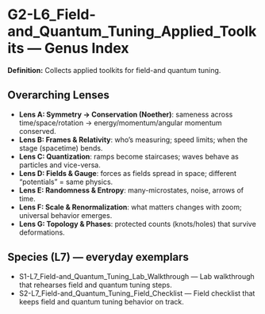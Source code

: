 # G2-L6_Field-and_Quantum_Tuning_Applied_Toolkits — Genus Index
**Definition:** Collects applied toolkits for field-and quantum tuning.

## Overarching Lenses

- **Lens A: Symmetry -> Conservation (Noether)**: sameness across time/space/rotation → energy/momentum/angular momentum conserved.
- **Lens B: Frames & Relativity**: who’s measuring; speed limits; when the stage (spacetime) bends.
- **Lens C: Quantization**: ramps become staircases; waves behave as particles and vice-versa.
- **Lens D: Fields & Gauge**: forces as fields spread in space; different “potentials” = same physics.
- **Lens E: Randomness & Entropy**: many-microstates, noise, arrows of time.
- **Lens F: Scale & Renormalization**: what matters changes with zoom; universal behavior emerges.
- **Lens G: Topology & Phases**: protected counts (knots/holes) that survive deformations.

## Species (L7) — everyday exemplars

- S1-L7_Field-and_Quantum_Tuning_Lab_Walkthrough — Lab walkthrough that rehearses field and quantum tuning steps.
- S2-L7_Field-and_Quantum_Tuning_Field_Checklist — Field checklist that keeps field and quantum tuning behavior on track.

